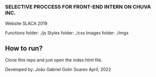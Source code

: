 ### SELECTIVE PROCCESS FOR FRONT-END INTERN ON CHUVA INC.

Website SLACA 2019

Functions folder: ./js
Styles folder: ./css
Images folder: ./imgs

## How to run?
Clone this repo and just open the index.html file.

Developed by: João Gabriel Golin Soares
April, 2022